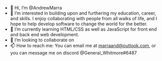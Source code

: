 - 👋 Hi, I’m @AndrewMarra
- 👀 I’m interested in building upon and furthering my education, career, and skills. I enjoy collaborating with people from all walks of life, and I hope to help develop software to change the world for the better.
- 🌱 I’m currently learning HTML/CSS as well as JavaScript for front end and back end web development.
- 💞️ I’m looking to collaborate on 
- 📫 How to reach me: You can email me at marraand@outlook.com, or you can message me on discord @General_Whitmore#6487

<!---
AndrewMarra/AndrewMarra is a ✨ special ✨ repository because its `README.md` (this file) appears on your GitHub profile.
You can click the Preview link to take a look at your changes.
--->
